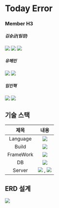 <h1>Today Error</h1>

### Member H3

##### 김승균(팀장)
<p>
<a hraf = "https://github.com/akrwkdrrr99"><img src="https://img.shields.io/badge/Github-181717?style=flat-square&logo=Github&logoColor=white"/></a>
<img src="https://img.shields.io/badge/SpringBoot-6DB33F?style=flat-square&logo=springboot&logoColor=white"/>
<img src="https://img.shields.io/badge/PhotoShop-31A8FF?style=flat-square&logo=AdobePhotoshop&logoColor=white"/>
</p>

##### 유헤민
<p>
<a hraf = "https://github.com/hyemco"><img src="https://img.shields.io/badge/Github-181717?style=flat-square&logo=Github&logoColor=white"/></a>
<img src="https://img.shields.io/badge/SpringBoot-6DB33F?style=flat-square&logo=springboot&logoColor=white"/>
</p>

##### 임인혁
<p>
<a hraf = ""><img src="https://img.shields.io/badge/Github-181717?style=flat-square&logo=Github&logoColor=white"/></a>
<img src="https://img.shields.io/badge/SpringBoot-6DB33F?style=flat-square&logo=springboot&logoColor=white"/>
</p>

<h2>기술 스택</h2>

|제목|내용|
|:---:|:---:|
|Language|<img src="https://img.shields.io/badge/Java-007396?style=flat-square&logo=java&logoColor=white"/>|
|Build|<img src="https://img.shields.io/badge/Gralde-02303A?style=flat-square&logo=Gradle&logoColor=white"/>|
|FrameWork|<img src="https://img.shields.io/badge/SpringBoot-6DB33F?style=flat-square&logo=springboot&logoColor=white"/>|
|DB|<img src="https://img.shields.io/badge/MySQL-4479A1?style=flat-square&logo=MySQL&logoColor=white"/>|
|Server|<img src="https://img.shields.io/badge/Amazon AWS-232F3E?style=flat-square&logo=Amazon AWS&logoColor=white"/> , <img src="https://img.shields.io/badge/Amazon S3-569A31?style=flat-square&logo=Amazon S3&logoColor=white"/>|




<h2>ERD 설계</h2>
<img src="https://user-images.githubusercontent.com/89297942/163099424-f8e29d37-1a53-4cab-af1a-ba24d1aae123.png"/></p>


